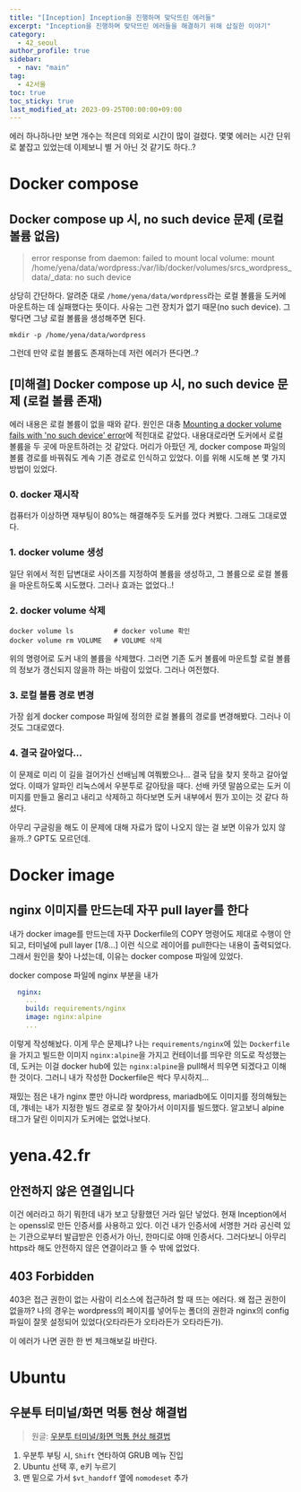 ```yaml
---
title: "[Inception] Inception을 진행하며 맞닥뜨린 에러들"
excerpt: "Inception을 진행하며 맞닥뜨린 에러들을 해결하기 위해 삽질한 이야기"
category: 
  - 42_seoul
author_profile: true
sidebar:
  - nav: "main" 
tag:
  - 42서울
toc: true
toc_sticky: true
last_modified_at: 2023-09-25T00:00:00+09:00
---
```


에러 하나하나만 보면 개수는 적은데 의외로 시간이 많이 걸렸다. 몇몇 에러는 시간 단위로 붙잡고 있었는데 이제보니 별 거 아닌 것 같기도 하다..?

# Docker compose
## Docker compose up 시, no such device 문제 (로컬 볼륨 없음)
> error response from daemon: failed to mount local volume: mount /home/yena/data/wordpress:/var/lib/docker/volumes/srcs_wordpress_data/_data: no such device

상당히 간단하다. 알려준 대로 `/home/yena/data/wordpress`라는 로컬 볼륨을 도커에 마운트하는 데 실패했다는 뜻이다. 사유는 그런 장치가 없기 때문(no such device). 그렇다면 그냥 로컬 볼륨을 생성해주면 된다.

```
mkdir -p /home/yena/data/wordpress
```

그런데 만약 로컬 볼륨도 존재하는데 저런 에러가 뜬다면..?

## [미해결] Docker compose up 시, no such device 문제 (로컬 볼륨 존재)
에러 내용은 로컬 볼륨이 없을 때와 같다. 원인은 대충 [Mounting a docker volume fails with 'no such device' error](https://serverfault.com/questions/1127151/mounting-a-docker-volume-fails-with-the-no-such-device-error)에 적힌대로 같았다. 내용대로라면 도커에서 로컬 볼륨을 두 곳에 마운트하려는 것 같았다. 머리가 아팠던 게, docker compose 파일의 볼륨 경로를 바꿔줘도 계속 기존 경로로 인식하고 있었다. 이를 위해 시도해 본 몇 가지 방법이 있었다.

### 0. docker 재시작
컴퓨터가 이상하면 재부팅이 80%는 해결해주듯 도커를 껐다 켜봤다. 그래도 그대로였다.

### 1. docker volume 생성
일단 위에서 적힌 답변대로 사이즈를 지정하여 볼륨을 생성하고, 그 볼륨으로 로컬 볼륨을 마운트하도록 시도했다. 그러나 효과는 없었다..!

### 2. docker volume 삭제
```
docker volume ls          # docker volume 확인
docker volume rm VOLUME   # VOLUME 삭제
```
위의 명령어로 도커 내의 볼륨을 삭제했다. 그러면 기존 도커 볼륨에 마운트할 로컬 볼륨의 정보가 갱신되지 않을까 하는 바람이 있었다. 그러나 여전했다.

### 3. 로컬 볼륨 경로 변경
가장 쉽게 docker compose 파일에 정의한 로컬 볼륨의 경로를 변경해봤다. 그러나 이것도 그대로였다.

### 4. 결국 갈아엎다...
이 문제로 미리 이 길을 걸어가신 선배님께 여쭤봤으나... 결국 답을 찾지 못하고 갈아엎었다. 이때가 알파인 리눅스에서 우분투로 갈아탔을 때다. 선배 카뎃 말씀으로는 도커 이미지를 만들고 올리고 내리고 삭제하고 하다보면 도커 내부에서 뭔가 꼬이는 것 같다 하셨다.  

아무리 구글링을 해도 이 문제에 대해 자료가 많이 나오지 않는 걸 보면 이유가 있지 않을까..? GPT도 모르던데.

# Docker image
## nginx 이미지를 만드는데 자꾸 pull layer를 한다
내가 docker image를 만드는데 자꾸 Dockerfile의 COPY 명령어도 제대로 수행이 안 되고, 터미널에 pull layer [1/8...] 이런 식으로 레이어를 pull한다는 내용이 출력되었다. 그래서 원인을 찾아 나섰는데, 이유는 docker compose 파일에 있었다.

docker compose 파일에 nginx 부분을 내가

```yml
  nginx:
    ...
    build: requirements/nginx
    image: nginx:alpine
    ...
```

이렇게 작성해놨다. 이게 무슨 문제냐? 나는 `requirements/nginx`에 있는 `Dockerfile`을 가지고 빌드한 이미지 `nginx:alpine`을 가지고 컨테이너를 띄우란 의도로 작성했는데, 도커는 이걸 docker hub에 있는 `nginx:alpine`을 pull해서 띄우면 되겠다고 이해한 것이다. 그러니 내가 작성한 Dockerfile은 싹다 무시하지...

재밌는 점은 내가 nginx 뿐만 아니라 wordpress, mariadb에도 이미지를 정의해뒀는데, 걔네는 내가 지정한 빌드 경로로 잘 찾아가서 이미지를 빌드했다. 알고보니 alpine 태그가 달린 이미지가 도커에는 없었나보다.

# yena.42.fr
## 안전하지 않은 연결입니다
이건 에러라고 하기 뭐한데 내가 보고 당황했던 거라 일단 넣었다. 현재 Inception에서는 openssl로 만든 인증서를 사용하고 있다. 이건 내가 인증서에 서명한 거라 공신력 있는 기관으로부터 발급받은 인증서가 아닌, 한마디로 야매 인증서다. 그러다보니 아무리 https라 해도 안전하지 않은 연결이라고 뜰 수 밖에 없었다.

## 403 Forbidden
403은 접근 권한이 없는 사람이 리소스에 접근하려 할 때 뜨는 에러다. 왜 접근 권한이 없을까? 나의 경우는 wordpress의 페이지를 넣어두는 폴더의 권한과 nginx의 config 파일이 잘못 설정되어 있었다(오타라든가 오타라든가 오타라든가).

이 에러가 나면 권한 한 번 체크해보길 바란다.

# Ubuntu
## 우분투 터미널/화면 먹통 현상 해결법
> 원글: [우분투 터미널/화면 먹통 현상 해결법](https://inpa.tistory.com/entry/LINUX-%F0%9F%93%9A-%EC%9A%B0%EB%B6%84%ED%88%AC-%ED%84%B0%EB%AF%B8%EB%84%90%ED%99%94%EB%A9%B4-%EB%A8%B9%ED%86%B5-%ED%98%84%EC%83%81-%ED%95%B4%EA%B2%B0-%EC%A0%95%EB%A6%AC)

1. 우분투 부팅 시, `Shift` 연타하여 GRUB 메뉴 진입
2. Ubuntu 선택 후, e키 누르기
3. 맨 밑으로 가서 `$vt_handoff` 옆에 `nomodeset` 추가
